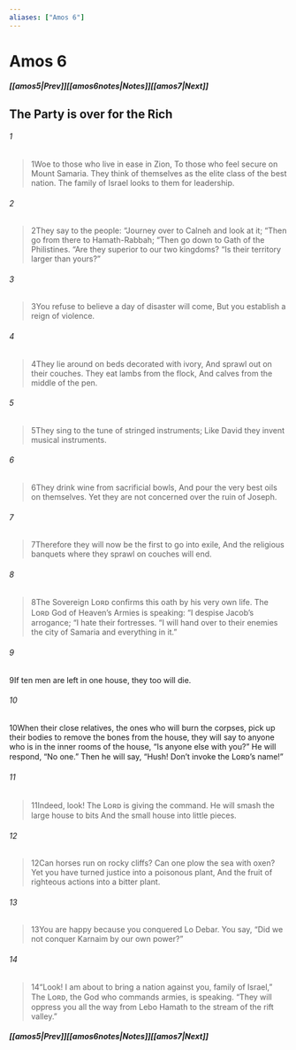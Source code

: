 ```yaml
---
aliases: ["Amos 6"]
---
```

# Amos 6
##### <span class=arrow-left></span>[[amos5|Prev]]<span class=navigation-separator></span>[[amos6notes|Notes]]<span class=navigation-separator></span>[[amos7|Next]]<span class=arrow-right></span>
## The Party is over for the Rich
###### 1
><span class=verse-first-poetry>1</span>Woe to those who live in ease in Zion,
>To those who feel secure on Mount Samaria.
>They think of themselves as the elite class of the best nation.
>The family of Israel looks to them for leadership.
###### 2
><span class=verse-body-poetry>2</span>They say to the people:
><span class=poetry-quote-double>“</span>Journey over to Calneh and look at it;
><span class=poetry-quote-double>“</span>Then go from there to Hamath-Rabbah;
><span class=poetry-quote-double>“</span>Then go down to Gath of the Philistines.
><span class=poetry-quote-double>“</span>Are they superior to our two kingdoms?
><span class=poetry-quote-double>“</span>Is their territory larger than yours?”
###### 3
><span class=verse-body-poetry>3</span>You refuse to believe a day of disaster will come,
>But you establish a reign of violence.
<div class=paragraph-break></div>

###### 4
><span class=verse-first-poetry>4</span>They lie around on beds decorated with ivory,
>And sprawl out on their couches.
>They eat lambs from the flock,
>And calves from the middle of the pen.
###### 5
><span class=verse-body-poetry>5</span>They sing to the tune of stringed instruments;
>Like David they invent musical instruments.
###### 6
><span class=verse-body-poetry>6</span>They drink wine from sacrificial bowls,
>And pour the very best oils on themselves.
>Yet they are not concerned over the ruin of Joseph.
###### 7
><span class=verse-body-poetry>7</span>Therefore they will now be the first to go into exile,
>And the religious banquets where they sprawl on couches will end.
<div class=paragraph-break></div>

###### 8
><span class=verse-first-poetry>8</span>The Sovereign Lᴏʀᴅ confirms this oath by his very own life.
>The Lᴏʀᴅ God of Heaven’s Armies is speaking:
><span class=poetry-quote-double>“</span>I despise Jacob’s arrogance;
><span class=poetry-quote-double>“</span>I hate their fortresses.
><span class=poetry-quote-double>“</span>I will hand over to their enemies the city of Samaria and everything in it.”
<div class=paragraph-break></div>

###### 9
<span class=verse-body>9</span>If ten men are left in one house, they too will die.
###### 10
<span class=verse-body>10</span>When their close relatives, the ones who will burn the corpses, pick up their bodies to remove the bones from the house, they will say to anyone who is in the inner rooms of the house, “Is anyone else with you?” He will respond, “No one.” Then he will say, “Hush! Don’t invoke the Lᴏʀᴅ’s name!”
<div class=paragraph-break></div>

###### 11
><span class=verse-body-poetry>11</span>Indeed, look! The Lᴏʀᴅ is giving the command.
>He will smash the large house to bits
>And the small house into little pieces.
<div class=paragraph-break></div>

###### 12
><span class=verse-first-poetry>12</span>Can horses run on rocky cliffs?
>Can one plow the sea with oxen?
>Yet you have turned justice into a poisonous plant,
>And the fruit of righteous actions into a bitter plant.
###### 13
><span class=verse-body-poetry>13</span>You are happy because you conquered Lo Debar.
>You say, “Did we not conquer Karnaim by our own power?”
###### 14
><span class=verse-body-poetry>14</span><span class=poetry-quote-double>“</span>Look! I am about to bring a nation against you, family of Israel,”
>The Lᴏʀᴅ, the God who commands armies, is speaking.
><span class=poetry-quote-double>“</span>They will oppress you all the way from Lebo Hamath to the stream of the rift valley.”
##### <span class=arrow-left></span>[[amos5|Prev]]<span class=navigation-separator></span>[[amos6notes|Notes]]<span class=navigation-separator></span>[[amos7|Next]]<span class=arrow-right></span>